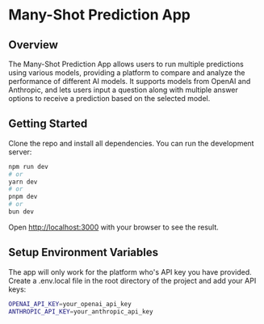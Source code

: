 # Many-Shot Prediction App

## Overview

The Many-Shot Prediction App allows users to run multiple predictions using various models, providing a platform to compare and analyze the performance of different AI models. It supports models from OpenAI and Anthropic, and lets users input a question along with multiple answer options to receive a prediction based on the selected model.

## Getting Started

Clone the repo and install all dependencies. You can run the development server:

```bash
npm run dev
# or
yarn dev
# or
pnpm dev
# or
bun dev
```

Open [http://localhost:3000](http://localhost:3000) with your browser to see the result.

## Setup Environment Variables

The app will only work for the platform who's API key you have provided. Create a .env.local file in the root directory of the project and add your API keys:

```bash
OPENAI_API_KEY=your_openai_api_key
ANTHROPIC_API_KEY=your_anthropic_api_key
```
